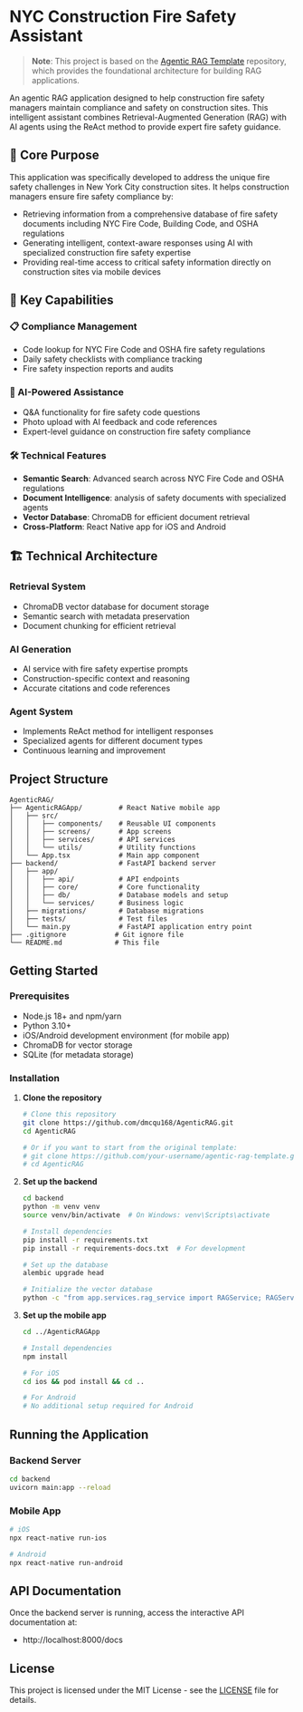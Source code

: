 # NYC Construction Fire Safety Assistant

> **Note**: This project is based on the [Agentic RAG Template](https://github.com/your-username/agentic-rag-template) repository, which provides the foundational architecture for building RAG applications.

An agentic RAG application designed to help construction fire safety managers maintain compliance and safety on construction sites. This intelligent assistant combines Retrieval-Augmented Generation (RAG) with AI agents using the ReAct method to provide expert fire safety guidance.

## 🚀 Core Purpose

This application was specifically developed to address the unique fire safety challenges in New York City construction sites. It helps construction managers ensure fire safety compliance by:
- Retrieving information from a comprehensive database of fire safety documents including NYC Fire Code, Building Code, and OSHA regulations
- Generating intelligent, context-aware responses using AI with specialized construction fire safety expertise
- Providing real-time access to critical safety information directly on construction sites via mobile devices

## 🔑 Key Capabilities

### 📋 Compliance Management
- Code lookup for NYC Fire Code and OSHA fire safety regulations
- Daily safety checklists with compliance tracking
- Fire safety inspection reports and audits

### 🤖 AI-Powered Assistance
- Q&A functionality for fire safety code questions
- Photo upload with AI feedback and code references
- Expert-level guidance on construction fire safety compliance

### 🛠️ Technical Features
- **Semantic Search**: Advanced search across NYC Fire Code and OSHA regulations
- **Document Intelligence**: analysis of safety documents with specialized agents
- **Vector Database**: ChromaDB for efficient document retrieval
- **Cross-Platform**: React Native app for iOS and Android

## 🏗️ Technical Architecture

### Retrieval System
- ChromaDB vector database for document storage
- Semantic search with metadata preservation
- Document chunking for efficient retrieval

### AI Generation
- AI service with fire safety expertise prompts
- Construction-specific context and reasoning
- Accurate citations and code references

### Agent System
- Implements ReAct method for intelligent responses
- Specialized agents for different document types
- Continuous learning and improvement

## Project Structure

```
AgenticRAG/
├── AgenticRAGApp/         # React Native mobile app
│   ├── src/
│   │   ├── components/    # Reusable UI components
│   │   ├── screens/       # App screens
│   │   ├── services/      # API services
│   │   └── utils/         # Utility functions
│   └── App.tsx            # Main app component
├── backend/               # FastAPI backend server
│   ├── app/
│   │   ├── api/           # API endpoints
│   │   ├── core/          # Core functionality
│   │   ├── db/            # Database models and setup
│   │   └── services/      # Business logic
│   ├── migrations/        # Database migrations
│   ├── tests/             # Test files
│   └── main.py            # FastAPI application entry point
├── .gitignore            # Git ignore file
└── README.md             # This file
```

## Getting Started

### Prerequisites

- Node.js 18+ and npm/yarn
- Python 3.10+
- iOS/Android development environment (for mobile app)
- ChromaDB for vector storage
- SQLite (for metadata storage)

### Installation

1. **Clone the repository**
   ```bash
   # Clone this repository
   git clone https://github.com/dmcqu168/AgenticRAG.git
   cd AgenticRAG
   
   # Or if you want to start from the original template:
   # git clone https://github.com/your-username/agentic-rag-template.git AgenticRAG
   # cd AgenticRAG
   ```

2. **Set up the backend**
   ```bash
   cd backend
   python -m venv venv
   source venv/bin/activate  # On Windows: venv\Scripts\activate
   
   # Install dependencies
   pip install -r requirements.txt
   pip install -r requirements-docs.txt  # For development
   
   # Set up the database
   alembic upgrade head
   
   # Initialize the vector database
   python -c "from app.services.rag_service import RAGService; RAGService()"
   ```

3. **Set up the mobile app**
   ```bash
   cd ../AgenticRAGApp
   
   # Install dependencies
   npm install
   
   # For iOS
   cd ios && pod install && cd ..
   
   # For Android
   # No additional setup required for Android
   ```

## Running the Application

### Backend Server
```bash
cd backend
uvicorn main:app --reload
```

### Mobile App
```bash
# iOS
npx react-native run-ios

# Android
npx react-native run-android
```

## API Documentation

Once the backend server is running, access the interactive API documentation at:
- http://localhost:8000/docs

## License

This project is licensed under the MIT License - see the [LICENSE](LICENSE) file for details.
